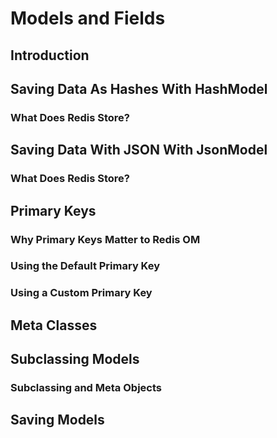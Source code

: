 # Models and Fields

## Introduction

## Saving Data As Hashes With HashModel

### What Does Redis Store?

## Saving Data With JSON With JsonModel

### What Does Redis Store?

## Primary Keys

### Why Primary Keys Matter to Redis OM

### Using the Default Primary Key

### Using a Custom Primary Key

## Meta Classes

## Subclassing Models

### Subclassing and Meta Objects

## Saving Models


